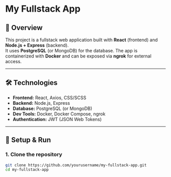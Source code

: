 # My Fullstack App

## 🔹 Overview
This project is a fullstack web application built with **React** (frontend) and **Node.js + Express** (backend).  
It uses **PostgreSQL** (or MongoDB) for the database. The app is containerized with **Docker** and can be exposed via **ngrok** for external access.

---

## 🛠️ Technologies
- **Frontend:** React, Axios, CSS/SCSS
- **Backend:** Node.js, Express
- **Database:** PostgreSQL (or MongoDB)
- **Dev Tools:** Docker, Docker Compose, ngrok
- **Authentication:** JWT (JSON Web Tokens)

---

## 🚀 Setup & Run

### 1. Clone the repository
```bash
git clone https://github.com/yourusername/my-fullstack-app.git
cd my-fullstack-app
